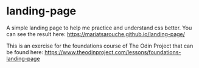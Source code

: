 # landing-page
A simple landing page to help me practice and understand css better. You can see the result here: https://mariatsarouche.github.io/landing-page/  


This is an exercise for the foundations course of The Odin Project that can be found here: https://www.theodinproject.com/lessons/foundations-landing-page
  